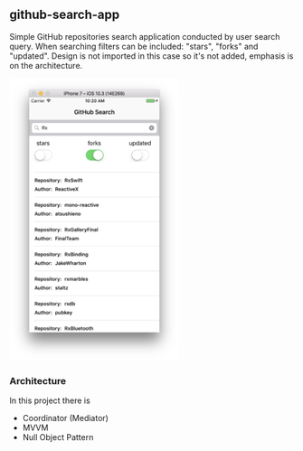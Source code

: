 ## github-search-app
Simple GitHub repositories search application conducted by user search query. When searching filters can be included: "stars", "forks" and "updated". Design is not imported in this case so it's not added, emphasis is on the architecture.  

<img src="https://github.com/MatijaKruljac/github-search-app/blob/master/screen_shot.png?raw=true" width="300" height="500">

### Architecture
In this project there is 
- Coordinator (Mediator)
- MVVM 
- Null Object Pattern
